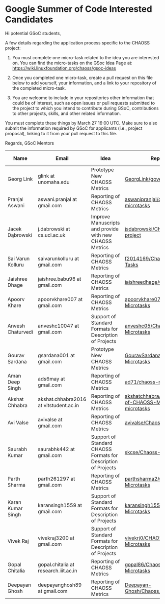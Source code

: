 # Google Summer of Code Interested Candidates

Hi potential GSoC students,

A few details regarding the application process specific to the CHAOSS project:

1) You must complete one micro-task related to the idea you are interested on. You can find the micro-tasks on the GSoc Idea Page at: https://wiki.linuxfoundation.org/chaoss/gsoc-ideas

2) Once you completed one micro-task, create a pull request on this file below to add yourself, your information, and a link to your repository of the completed micro-task.

3) You are welcome to include in your repositories other information that could be of interest, such as open issues or pull requests submitted to the project to which you intend to contribute during GSoC, contributions to other projects, skills, and other related information.

You must complete these things by March 27 16:00 UTC. Make sure to also submit the information required by GSoC for applicants (i.e., project proposal), linking to it from your pull request to this file.

Regards,
GSoC Mentors 


| Name | Email | Idea | Repo | Project Proposal |
| --- | --- | --- | --- | --- |
| Georg Link | glink at unomaha.edu | Prototype New CHAOSS Metrics | [GeorgLink/governance](https://github.com/GeorgLink/governance) | [none](https://wiki.linuxfoundation.org/chaoss/gsoc-ideas) |
| Pranjal Aswani | aswani.pranjal at gmail.com | Reporting of CHAOSS Metrics | [aswanipranjal/chaoss-microtasks](https://github.com/aswanipranjal/chaoss-microtasks) | To-Do |
| Jacek Dąbrowski | j.dabrowski at cs.ucl.ac.uk | Improve Manuscripts and provide with new CHAOSS Metrics | [jsdabrowski/CHAOSS-project](https://github.com/jsdabrowski/CHAOSS-project) | To-Do |
| Sai Varun Kolluru | saivarunkolluru at gmail.com | Reporting of CHAOSS Metrics | [f2014169/Chaoss-Micro-Tasks](https://github.com/f2014169/Chaoss-Micro-Tasks) | To-Do |
| Jaishree Dhage | jaishree.babu96 at gmail.com | Reporting of CHAOSS Metrics | [jaishreedhage/Chaoss](https://github.com/jaishreedhage/Chaoss) | To-Do |
| Apoorv Khare | apoorvkhare007 at gmail.com | Reporting of CHAOSS Metrics | [apoorvkhare07/Chaoss-Microtasks](https://github.com/apoorvkhare07/Chaoss-Microtasks)| To-Do |
| Anvesh Chaturvedi | anveshc10047 at gmail.com | Support of Standard Formats for Description of Projects | [anveshc05/Chaoss-Microtasks](https://github.com/anveshc05/Chaoss-Microtasks) | [Proposal Link](https://docs.google.com/document/d/1inFSnbuonvLZ6s5Pbls0mbylESv7swsmhjYJqOnz7f0/edit?usp=sharing) |
| Gourav Sardana | gsardana001 at gmail.com | Prototype New CHAOSS Metrics | [GouravSardana/Chaoss-Microtasks](https://github.com/GouravSardana/chaoss-microtask) | To-Do |
| Aman Deep Singh | ads6may at gmail.com | Reporting of CHAOSS Metrics | [ad71/chaoss-microtasks](https://github.com/ad71/chaoss-microtasks) | To-Do |
| Akshat Chhabra | akshat.chhabra2016 at vitstudent.ac.in | Reporting of CHAOSS Metrics | [akshatchhabra/Reporting-of-CHAOSS-Metrics-microtasks](https://github.com/akshatchhabra/Reporting-of-CHAOSS-Metrics-microtasks) | To-Do |
| Avi Valse | avivalse at gmail.com | Reporting of CHAOSS Metrics | [avivalse/Chaoss](https://github.com/avivalse/Chaoss) | To do|
| Saurabh Kumar | saurabhk442 at gmail.com | Support of Standard CHAOSS Formats for Description of Projects | [skcse/Chaoss-Microtasks](https://github.com/skcse/Chaoss-Microtasks) | To-Do |
| Parth Sharma | parth261297 at gmail.com | Reporting of CHAOSS Metrics | [parthsharma2/CHAOSS-Microtasks](https://github.com/parthsharma2/CHAOSS-Microtasks) | To-Do |
| Karan Kumar Singh | karansingh1559 at gmail.com | Support of Standard Formats for Description of Projects | [karansingh1559/CHAOSS-Microtasks](https://github.com/karansingh1559/CHAOSS-Microtasks) | To-Do |
| Vivek Raj | vivekraj3200 at gmail.com | Support of Standard Formats for Description of Projects | [vivekrj0/CHAOSS-Microtasks](https://github.com/vivekrj0/CHAOSS-Microtasks) | To-Do |
| Gopal Chitalia | gopal.chitalia at research.iiit.ac.in | Reporting of CHAOSS Metrics | [gopal86/Chaoss-Microtasks](https://github.com/gopal86/Chaoss-Microtasks) | To-Do |
| Deepayan Ghosh | deepayanghosh89 at gmail.com | Reporting of CHAOSS Metrics | [Deepayan-Ghosh/Chaoss_Microtasks](https://github.com/Deepayan-Ghosh/CHAOSS_Microtasks.git)| To-Do |